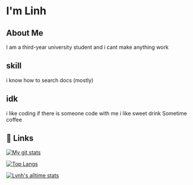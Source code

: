 
# I'm Linh


## About Me
I am a third-year university student and i cant make anything work


## skill
i know how to search docs (mostly)

## idk
i like coding if there is someone code with me
i like sweet drink 
Sometime coffee


## 🔗 Links
[![My git stats](https://github-readme-stats.vercel.app/api?username=lynhmo&show_icons=true&theme=transparent)](https://github.com/lynhmo)

[![Top Langs](https://github-readme-stats.vercel.app/api/top-langs/?username=lynhmo)](https://github.com/lynhmo)

[![Lynh's alltime stats](https://github-readme-stats.vercel.app/api/wakatime?username=lynhmo)](https://github.com/lynhmo)
